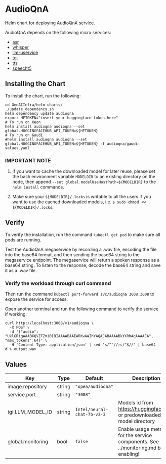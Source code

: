 # AudioQnA

Helm chart for deploying AudioQnA service.

AudioQnA depends on the following micro services:

- [asr](../common/asr/README.md)
- [whisper](../common/whisper/README.md)
- [llm-uservice](../common/llm-uservice/README.md)
- [tgi](../common/tgi/README.md)
- [tts](../common/tts/README.md)
- [speecht5](../common/speecht5/README.md)

## Installing the Chart

To install the chart, run the following:

```console
cd GenAIInfra/helm-charts/
./update_dependency.sh
helm dependency update audioqna
export HFTOKEN="insert-your-huggingface-token-here"
# To run on Xeon
helm install audioqna audioqna --set global.HUGGINGFACEHUB_API_TOKEN=${HFTOKEN}
# To run on Gaudi
#helm install audioqna audioqna --set global.HUGGINGFACEHUB_API_TOKEN=${HFTOKEN} -f audioqna/gaudi-values.yaml
```

### IMPORTANT NOTE

1. If you want to cache the downloaded model for later reuse, please set the bash environment variable `MODELDIR` to an existing directory on the node, then append `--set global.modelUseHostPath=${MODELDIR}` to the `helm install` commands.

2. Make sure your `${MODELDIR}/.locks` is writable to all the users if you want to use the cached downloaded models, i.e. `$ sudo chmod +w ${MODELDIR}/.locks`.

## Verify

To verify the installation, run the command `kubectl get pod` to make sure all pods are running.

Test the AudioQnA megaservice by recording a .wav file, encoding the file into the base64 format, and then sending the base64 string to the megaservice endpoint. The megaservice will return a spoken response as a base64 string. To listen to the response, decode the base64 string and save it as a .wav file.

### Verify the workload through curl command

Then run the command `kubectl port-forward svc/audioqna 3008:3008` to expose the service for access.

Open another terminal and run the following command to verify the service if working:

```console
curl http://localhost:3008/v1/audioqna \
  -X POST \
  -d '{"audio": "UklGRigAAABXQVZFZm10IBIAAAABAAEARKwAAIhYAQACABAAAABkYXRhAgAAAAEA", "max_tokens":64}' \
  -H 'Content-Type: application/json' | sed 's/^"//;s/"$//' | base64 -d > output.wav
```

## Values

| Key               | Type   | Default                     | Description                                                                            |
| ----------------- | ------ | --------------------------- | -------------------------------------------------------------------------------------- |
| image.repository  | string | `"opea/audioqna"`           |                                                                                        |
| service.port      | string | `"3008"`                    |                                                                                        |
| tgi.LLM_MODEL_ID  | string | `Intel/neural-chat-7b-v3-3` | Models id from https://huggingface.co/, or predownloaded model directory               |
| global.monitoring | bool   | `false`                     | Enable usage metrics for the service components. See ../monitoring.md before enabling! |

